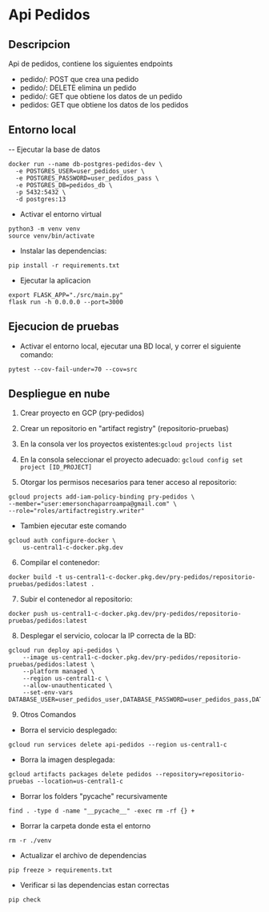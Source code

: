# Api Pedidos
## Descripcion
Api de pedidos, contiene los siguientes endpoints
- pedido/<pedidoId>: POST que crea una pedido
- pedido/<pedidoId>: DELETE elimina un pedido
- pedido/<pedidoId>: GET que obtiene los datos de un pedido
- pedidos: GET que obtiene los datos de los pedidos
## Entorno local
-- Ejecutar la base de datos
```
docker run --name db-postgres-pedidos-dev \
  -e POSTGRES_USER=user_pedidos_user \
  -e POSTGRES_PASSWORD=user_pedidos_pass \
  -e POSTGRES_DB=pedidos_db \
  -p 5432:5432 \
  -d postgres:13
```
- Activar el entorno virtual
```
python3 -m venv venv
source venv/bin/activate
```
- Instalar las dependencias:
```
pip install -r requirements.txt
```
- Ejecutar la aplicacion
```
export FLASK_APP="./src/main.py"
flask run -h 0.0.0.0 --port=3000
```
## Ejecucion de pruebas
- Activar el entorno local, ejecutar una BD local, y correr el siguiente comando:
```
pytest --cov-fail-under=70 --cov=src
```
## Despliegue en nube
1. Crear proyecto en GCP (pry-pedidos)
2. Crear un repositorio en "artifact registry" (repositorio-pruebas)
3. En la consola ver los proyectos existentes:```gcloud projects list```
4. En la consola seleccionar el proyecto adecuado: ```gcloud config set project [ID_PROJECT]```

5. Otorgar los permisos necesarios para tener acceso al repositorio:
```
gcloud projects add-iam-policy-binding pry-pedidos \
--member="user:emersonchaparroampa@gmail.com" \
--role="roles/artifactregistry.writer"
```
- Tambien ejecutar este comando
```
gcloud auth configure-docker \
    us-central1-c-docker.pkg.dev
```
6. Compilar el contenedor:
```
docker build -t us-central1-c-docker.pkg.dev/pry-pedidos/repositorio-pruebas/pedidos:latest .
```
7. Subir el contenedor al repositorio:
```
docker push us-central1-c-docker.pkg.dev/pry-pedidos/repositorio-pruebas/pedidos:latest
```
8. Desplegar el servicio, colocar la IP correcta de la BD: 
```
gcloud run deploy api-pedidos \
    --image us-central1-c-docker.pkg.dev/pry-pedidos/repositorio-pruebas/pedidos:latest \
    --platform managed \
    --region us-central1-c \
    --allow-unauthenticated \
    --set-env-vars DATABASE_USER=user_pedidos_user,DATABASE_PASSWORD=user_pedidos_pass,DATABASE_PORT=5432,DATABASE_NAME=pedidos_db,DATABASE_URL=0.0.0.0    
```

9. Otros Comandos
-  Borra el servicio desplegado:
```
gcloud run services delete api-pedidos --region us-central1-c
```
- Borra la imagen desplegada:
```
gcloud artifacts packages delete pedidos --repository=repositorio-pruebas --location=us-central1-c
```
- Borrar los folders "pycache" recursivamente
```
find . -type d -name "__pycache__" -exec rm -rf {} +
```
- Borrar la carpeta donde esta el entorno
```
rm -r ./venv
```
- Actualizar el archivo de dependencias
```
pip freeze > requirements.txt
```
- Verificar si las dependencias estan correctas
```
pip check
```



